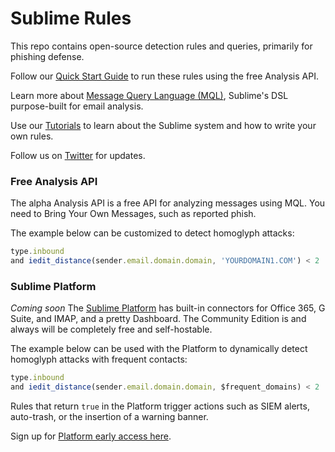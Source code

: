 # Sublime Rules
This repo contains open-source detection rules and queries, primarily for phishing defense.

Follow our [Quick Start Guide](https://docs.sublimesecurity.com/quick-start) to run these rules using the free Analysis API.

Learn more about [Message Query Language (MQL)](https://dev.docs.sublimesecurity.com/docs/message-query-language), Sublime's DSL purpose-built for email analysis.

Use our [Tutorials](https://dev.docs.sublimesecurity.com/docs/tutorials) to learn about the Sublime system and how to write your own rules.

Follow us on [Twitter](https://twitter.com/sublime_sec) for updates.

### Free Analysis API

The alpha Analysis API is a free API for analyzing messages using MQL. You need to Bring Your Own Messages, such as reported phish. 

The example below can be customized to detect homoglyph attacks:
```javascript
type.inbound
and iedit_distance(sender.email.domain.domain, 'YOURDOMAIN1.COM') < 2
```

### Sublime Platform
_Coming soon_
The [Sublime Platform](https://dev.sublimesecurity.com/products/platform/) has built-in connectors for Office 365, G Suite, and IMAP, and a pretty Dashboard. The Community Edition is and always will be completely free and self-hostable.

The example below can be used with the Platform to dynamically detect homoglyph attacks with frequent contacts:
```javascript
type.inbound
and iedit_distance(sender.email.domain.domain, $frequent_domains) < 2
```

Rules that return `true` in the Platform trigger actions such as SIEM alerts, auto-trash, or the insertion of a warning banner.

Sign up for [Platform early access here](https://dev.sublimesecurity.com/products/platform/).
